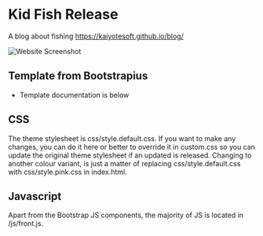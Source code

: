 # Kid Fish Release 
A blog about fishing 
https://kaiyotesoft.github.io/blog/

![Website Screenshot](https://github.com/KaiyoteSoft/blog/blob/master/img/trout.jpg?raw=true)


## Template from Bootstrapius 
- Template documentation is below 

CSS
----------

The theme stylesheet is css/style.default.css. If you want to make any changes, 
you can do it here or better to override it in custom.css so you can update the original theme stylesheet if an updated is released. 
Changing to another colour variant, is just a matter of replacing css/style.default.css with css/style.pink.css in index.html.

Javascript
----------

Apart from the Bootstrap JS components, the majority of JS is located in /js/front.js. 
